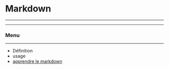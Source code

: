 # Markdown
*****************

*****************
### Menu 
*****************

* Définition
* usage
* [apprendre le markdown](/markdown2.md)

